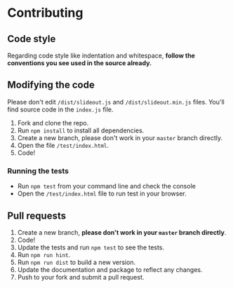 # Contributing
## Code style
Regarding code style like indentation and whitespace, **follow the conventions you see used in the source already.**
## Modifying the code
Please don't edit `/dist/slideout.js` and `/dist/slideout.min.js` files. You'll find source code in the `index.js` file.
1. Fork and clone the repo.
2. Run `npm install` to install all dependencies.
3. Create a new branch, please don't work in your `master` branch directly.
4. Open the file `/test/index.html`.
5. Code!
### Running the tests
- Run `npm test` from your command line and check the console
- Open the `/test/index.html` file to run test in your browser.
## Pull requests
1. Create a new branch, **please don't work in your `master` branch directly**.
2. Code!
3. Update the tests and run `npm test` to see the tests.
4. Run `npm run hint`.
5. Run `npm run dist` to build a new version.
6. Update the documentation and package to reflect any changes.
7. Push to your fork and submit a pull request.